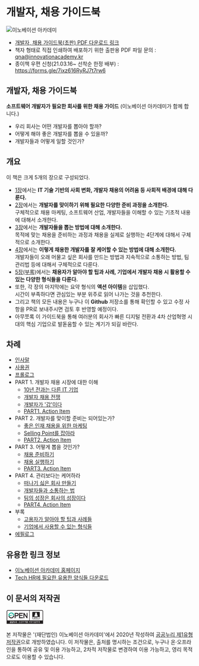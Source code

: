 # 개발자, 채용 가이드북

![&#xC774;&#xB178;&#xBCA0;&#xC774;&#xC158; &#xC544;&#xCE74;&#xB370;&#xBBF8;](https://innovationacademy.kr/static/media/img-about-logo-primary.88303c97.svg)

* [개발자, 채용 가이드북(초판) PDF 다운로드 링크](tech-hr-guide-1.1.pdf)
* 책자 형태로 직접 인쇄하여 배포하기 위한 출판용 PDF 파일 문의 : qna@innovationacademy.kr
* 종이책 우편 신청(21.03.16~ 선착순 한정 배부) : https://forms.gle/7ixz616RyRJ7t7rw6

## 개발자, 채용 가이드북

**소프트웨어 개발자가 필요한 회사를 위한 채용 가이드** \(이노베이션 아카데미가 함께 합니다.\)

* 우리 회사는 어떤 개발자를 뽑아야 할까?
* 어떻게 해야 좋은 개발자를 뽑을 수 있을까?
* 개발자들과 어떻게 일할 것인가?

## 개요

이 책은 크게 5개의 장으로 구성되었다.

* [1장](part1)에서는 **IT 기술 기반의 사회 변화, 개발자 채용의 어려움 등 사회적 배경에 대해 다룬다.**
* [2장](part2)에서는 **개발자를 맞이하기 위해 필요한 다양한 준비 과정을 소개한다.** <br>
  구체적으로 채용 마케팅, 소프트웨어 산업, 개발자들을 이해할 수 있는 기초적 내용에 대해서 소개한다.
* [3장](part3)에서는 **개발자들을 뽑는 방법에 대해 소개한다.** <br>
  목적에 맞는 채용을 준비하는 과정과 채용을 실제로 실행하는 4단계에 대해서 구체적으로 소개한다.
* [4장](part4)에서는 **이렇게 채용한 개발자를 잘 케어할 수 있는 방법에 대해 소개한다.** <br>
  개발자들이 오래 머물고 싶은 회사를 만드는 방법과 지속적으로 소통하는 방법, 팀 관리법 등에 대해서 구체적으로 다룬다.
* [5장\(부록\)](part5)에서는 **채용자가 알아야 할 팁과 사례, 기업에서 개발자 채용 시 활용할 수 있는 다양한 형식들을 다룬다.** <br>
* 또한, 각 장의 마지막에는 요약 형식의 **액션 아이템**을 삽입했다. <br>
  시간이 부족하다면 관심있는 부분 위주로 읽어 나가는 것을 추천한다.
* 그리고 책의 모든 내용은 누구나 이 **Github** 저장소를 통해 확인할 수 있고 수정 사항을 PR로 보내주시면 검토 후 반영할 예정이다.
* 아무쪼록 이 가이드북을 통해 여러분의 회사가 빠른 디지털 전환과 4차 산업혁명 시대의 핵심 기업으로 발돋움할 수 있는 계기가 되길 바란다.

## 차례

* [인사말](greeting.md)
* [사용권](license.md)
* [프롤로그](prologue.md)
* PART 1. 개발자 채용 시장에 대한 이해
  * [10년 전과는 다른 IT 기업](part1/01-or.md)
  * [개발자 채용 전쟁](part1/02-or.md)
  * [개발자가 '갑'이다](part1/03-or.md)
  * [PART1. Action Item](part1/part1-action-item.md)
* PART 2. 개발자를 맞이할 준비는 되어있는가?
  * [좋은 인재 채용을 위한 마케팅](part2/01-or.md)
  * [Selling Point를 잡아라](part2/02-or.md)
  * [PART2. Action Item](part2/part2-action-item.md)
* PART 3. 어떻게 뽑을 것인가?
  * [채용 준비하기](part3/01-or.md)
  * [채용 실행하기](part3/02-or.md)
  * [PART3. Action Item](part3/part3-action-item.md)
* PART 4. 관리보다는 케어하라
  * [떠나기 싫은 회사 만들기](part4/01-or.md)
  * [개발자들과 소통하는 법](part4/02-or.md)
  * [팀의 성장은 회사의 성장이다](part4/03-or.md)
  * [PART4. Action Item](part4/part4-action-item.md)
* 부록
  * [고용자가 알아야 할 팁과 사례들](part5/01-or.md)
  * [기업에서 사용할 수 있는 형식들](part5/02-or.md)
* [에필로그](epilogue.md)

## 유용한 링크 정보

* [이노베이션 아카데미 홈페이지](https://innovationacademy.kr/)
* [Tech HR에 필요한 유용한 양식들 다운로드](https://github.com/innovationacademy-kr/tech-hr/tree/master/download)

## 이 문서의 저작권

<img src=".gitbook/assets/img_opentype01.jpg" width="100px"></img> 

본 저작물은 '(재단법인) 이노베이션 아카데미'에서 2020년 작성하여 [공공누리 제1유형 저작권](license.md)으로 개방하였습니다.
이 저작물은, 출처를 명시하는 조건으로, 누구나 온·오프라인을 통하여 공유 및 이용 가능하고, 2차적 저작물로 변경하여 이용 가능하고, 영리 목적으로도 이용할 수 있습니다.
